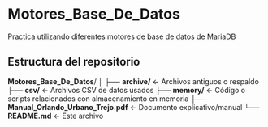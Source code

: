 # Motores_Base_De_Datos
Practica utilizando diferentes motores de base de datos de MariaDB

## Estructura del repositorio
**Motores_Base_De_Datos**/
│
├── **archive/** ← Archivos antiguos o respaldo
├── **csv/** ← Archivos CSV de datos usados
├── **memory/** ← Código o scripts relacionados con almacenamiento en memoria
├── **Manual_Orlando_Urbano_Trejo.pdf** ← Documento explicativo/manual
└── **README.md** ← Este archivo
